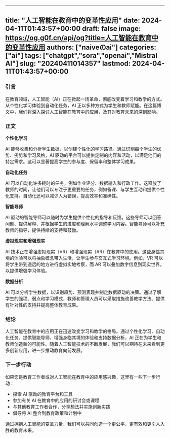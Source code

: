 
---
title: "人工智能在教育中的变革性应用"
date: 2024-04-11T01:43:57+00:00
draft: false
image: https://og.g0f.cn/api/og?title=人工智能在教育中的变革性应用
authors: ["naiveのai"]
categories: ["ai"]
tags: ["chatgpt","sora","openai","Mistral AI"]
slug: "20240411014357"
lastmod: 2024-04-11T01:43:57+00:00
---
### 引言

在教育领域，人工智能（AI）正在掀起一场革命，彻底改变着学习和教学的方式。从个性化学习体验到自动化任务，AI 正以多种方式为学生和教师赋能。在这篇博文中，我们将深入探讨人工智能在教育中的应用，及其对教育未来的深刻影响。

### 正文

**个性化学习**

AI 能够收集和分析学生数据，以创建个性化的学习路径。通过识别每个学生的优势、劣势和学习风格，AI 驱动的平台可以提供定制的内容和活动，以满足他们的特定需求。这可以显著提高学生的参与度、保留率和整体学习成果。

**自动化任务**

AI 可以自动化许多耗时的任务，例如作业评分、数据输入和行政工作。这释放了教师的时间，让他们可以专注于更重要的任务，例如备课、与学生互动和提供个性化支持。自动化还可以减少人为错误，提高效率和准确性。

**智能导师**

AI 驱动的智能导师可以随时为学生提供个性化的指导和反馈。这些导师可以回答问题、提供解释、并根据学生的进度和理解水平调整学习内容。智能导师可以补充教师的指导，提供持续的支持和鼓励。

**虚拟现实和增强现实**

AI 技术正在增强虚拟现实（VR）和增强现实（AR）在教育中的使用。这些身临其境的体验可以将抽象概念带入生活，让学生参与交互式学习环境。例如，VR 可以将学生带到遥远的地方进行虚拟实地考察，而 AR 可以叠加数字信息到现实世界，以提供增强学习体验。

**数据分析**

AI 可以分析学生数据，以识别趋势、预测表现并制定数据驱动的决策。通过了解学生的强项、弱点和学习模式，教师和管理人员可以采取措施改善教学方法、提供有针对性的支持并提高整体教育成果。

### 结论

人工智能在教育中的应用正在迅速改变学习和教学的格局。通过个性化学习、自动化任务、提供智能导师、增强身临其境的体验和支持数据分析，AI 正在为学生和教师创造新的可能性。随着人工智能技术的不断发展，我们可以期待在未来看到更多创新应用，进一步推动教育向前发展。

### 下一步行动

如果您是教育工作者或对人工智能在教育中的应用感兴趣，这里有一些下一步行动：

- 探索 AI 驱动的教育平台和工具
- 参加有关 AI 在教育中的应用的研讨会或课程
- 与其他教育工作者合作，分享想法并实施创新实践
- 倡导将 AI 整合到教育政策和计划中

通过拥抱人工智能的变革力量，我们可以共同创造一个更公平、更有效和更引人入胜的教育未来。